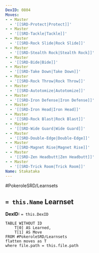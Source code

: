 ```yaml
---
DexID: 0804
Moves:
- - Master
  - '[[SRD-Protect|Protect]]'
- - Master
  - '[[SRD-Tackle|Tackle]]'
- - Master
  - '[[SRD-Rock Slide|Rock Slide]]'
- - Master
  - '[[SRD-Stealth Rock|Stealth Rock]]'
- - Master
  - '[[SRD-Bide|Bide]]'
- - Master
  - '[[SRD-Take Down|Take Down]]'
- - Master
  - '[[SRD-Rock Throw|Rock Throw]]'
- - Master
  - '[[SRD-Autotomize|Autotomize]]'
- - Master
  - '[[SRD-Iron Defense|Iron Defense]]'
- - Master
  - '[[SRD-Iron Head|Iron Head]]'
- - Master
  - '[[SRD-Rock Blast|Rock Blast]]'
- - Master
  - '[[SRD-Wide Guard|Wide Guard]]'
- - Master
  - '[[SRD-Double-Edge|Double-Edge]]'
- - Master
  - '[[SRD-Magnet Rise|Magnet Rise]]'
- - Master
  - '[[SRD-Zen Headbutt|Zen Headbutt]]'
- - Master
  - '[[SRD-Trick Room|Trick Room]]'
Name: Stakataka
---
```


#PokeroleSRD/Learnsets

## `= this.Name` Learnset

**DexID:** `= this.DexID`

```dataview
TABLE WITHOUT ID
    T[0] AS Learned,
    T[1] AS Move
FROM #PokeroleSRD/Learnsets
flatten moves as T
where file.path = this.file.path
```

